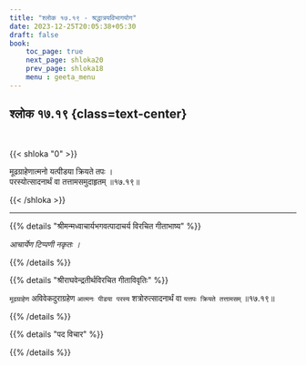 ```yaml
---
title: "श्लोक १७.१९ - श्रद्धात्रयविभागयोग"
date: 2023-12-25T20:05:38+05:30
draft: false
book:
    toc_page: true
    next_page: shloka20
    prev_page: shloka18
    menu : geeta_menu
---
```




## श्लोक १७.१९ {class=text-center}

<br/>

{{< shloka  "0"  >}}

मूढग्राहेणात्मनो यत्पीडया क्रियते तपः ।  
परस्योत्सादनार्थं वा तत्तामसमुदाहृतम् ॥१७.१९॥

{{< /shloka >}}

---


{{% details "श्रीमन्मध्वाचार्यभगवत्पादाचर्य विरचित  गीताभाष्य" %}}

*आचार्येण टिप्पणी नकृतः ।*

{{% /details %}}



{{% details "श्रीराघवेन्द्रतीर्थविरचित गीताविवृतिः" %}}

`मूढग्राहेण` अविवेकदुराग्रहेण `आत्मनः पीडया परस्य`
शत्रोरुत्सादनार्थं वा `यत्तपः क्रियते तत्तामसम्‌` ॥१७.१९॥

{{% /details %}}



{{% details "पद विचार" %}}


{{% /details %}}
